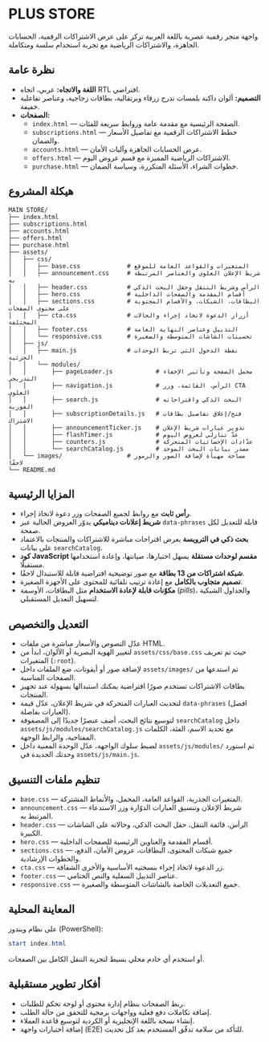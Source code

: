 # PLUS STORE

واجهة متجر رقمية عصرية باللغة العربية تركز على عرض الاشتراكات الرقمية، الحسابات الجاهزة، والاشتراكات الرياضية مع تجربة استخدام سلسة ومتكاملة.

## نظرة عامة
- **اللغة والاتجاه:** عربي، اتجاه RTL افتراضي.
- **التصميم:** ألوان داكنة بلمسات تدرج زرقاء وبرتقالية، بطاقات زجاجية، وعناصر تفاعلية خفيفة.
- **الصفحات:**
  - `index.html` — الصفحة الرئيسية مع مقدمة عامة وروابط سريعة للفئات.
  - `subscriptions.html` — خطط الاشتراكات الرقمية مع تفاصيل الأسعار والضمان.
  - `accounts.html` — عرض الحسابات الجاهزة وآليات الأمان.
  - `offers.html` — الاشتراكات الرياضية المميزة مع قسم عروض اليوم.
  - `purchase.html` — خطوات الشراء، الأسئلة المتكررة، وسياسة الضمان.

## هيكلة المشروع
```
MAIN STORE/
├── index.html
├── subscriptions.html
├── accounts.html
├── offers.html
├── purchase.html
├── assets/
│   ├── css/
│   │   ├── base.css             # المتغيرات والقواعد العامة للموقع
│   │   ├── announcement.css     # شريط الإعلان العلوي والعناصر المرتبطة به
│   │   ├── header.css           # الرأس وشريط التنقل وحقل البحث الذكي
│   │   ├── hero.css             # أقسام المقدمة والصفحات الداخلية
│   │   ├── sections.css         # البطاقات، الشبكات، والأقسام المحتوية على محتوى الصفحات
│   │   ├── cta.css              # أزرار الدعوة لاتخاذ إجراء والحالات المختلفة
│   │   ├── footer.css           # التذييل وعناصر النهاية العامة
│   │   └── responsive.css       # تحسينات الشاشات المتوسطة والصغيرة
│   ├── js/
│   │   ├── main.js              # نقطة الدخول التي تربط الوحدات الجزئية
│   │   └── modules/
│   │       ├── pageLoader.js            # محمل الصفحة وتأثير الإخفاء التدريجي
│   │       ├── navigation.js            # الرأس، القائمة، وزر CTA العلوي
│   │       ├── search.js                # البحث الذكي واقتراحاته الفورية
│   │       ├── subscriptionDetails.js   # فتح/إغلاق تفاصيل بطاقات الاشتراك
│   │       ├── announcementTicker.js    # تدوير عبارات شريط الإعلان
│   │       ├── flashTimer.js            # عدّ تنازلي لعروض اليوم
│   │       ├── counters.js              # عدّادات الإحصائيات المتحركة
│   │       └── searchCatalog.js         # مصدر بيانات البحث الموحد
│   └── images/                  # مساحة مهيأة لإضافة الصور والرموز لاحقًا
└── README.md
```

## المزايا الرئيسية
- **رأس ثابت** مع روابط لجميع الصفحات وزر دعوة لاتخاذ إجراء.
- **شريط إعلانات ديناميكي** يدوّر العروض الحالية عبر `data-phrases` قابلة للتعديل لكل صفحة.
- **بحث ذكي في الترويسة** يعرض اقتراحات مباشرة للاشتراكات والمنتجات بالاعتماد على بيانات `searchCatalog`.
- **كود JavaScript مقسم لوحدات مستقلة** يسهل اختبارها، صيانتها، وإعادة استخدامها مستقبلًا.
- **شبكة اشتراكات من 13 بطاقة** مع صور توضيحية افتراضية قابلة للاستبدال لاحقًا.
- **تصميم متجاوب بالكامل** مع إعادة ترتيب تلقائية للمحتوى على الأجهزة الصغيرة.
- **مكوّنات قابلة لإعادة الاستخدام** مثل البطاقات، الأوسمة (_pills_)، والجداول الشبكية لتسهيل التعديل المستقبلي.

## التعديل والتخصيص
- عدّل النصوص والأسعار مباشرة من ملفات HTML.
- لتغيير الهوية البصرية أو الألوان، ابدأ من `assets/css/base.css` حيث تم تعريف المتغيرات (`:root`).
- لإضافة صور أو أيقونات، ضع الملفات داخل `assets/images/` ثم استدعها من الصفحات المناسبة.
- بطاقات الاشتراكات تستخدم صورًا افتراضية يمكنك استبدالها بسهولة عند تجهيز المنتجات.
- لتحديث العبارات المتحركة في شريط الإعلان، عدّل قيمة `data-phrases` (افصل العبارات بفاصلة).
- لتوسيع نتائج البحث، أضف عنصرًا جديدًا إلى المصفوفة `searchCatalog` داخل `assets/js/modules/searchCatalog.js` مع تحديد الاسم، الفئة، الكلمات المفتاحية، والرابط الوجهة.
- لضبط سلوك الواجهة، عدّل الوحدة المعنية داخل `assets/js/modules/` ثم استورد وحدتك الجديدة في `assets/js/main.js`.

## تنظيم ملفات التنسيق
- `base.css` — المتغيرات الجذرية، القواعد العامة، المحمل، والأنماط المشتركة.
- `announcement.css` — شريط الإعلان وتنسيق العبارات الدوّارة وزر الاستدعاء المرتبط به.
- `header.css` — الرأس، قائمة التنقل، حقل البحث الذكي، وحالاته على الشاشات الكبيرة.
- `hero.css` — أقسام المقدمة والعناوين الرئيسية للصفحات الداخلية.
- `sections.css` — جميع شبكات المحتوى، البطاقات، عروض الأمان، الدفع، والخطوات الإرشادية.
- `cta.css` — زر الدعوة لاتخاذ إجراء بنسختيه الأساسية والأخرى الشفافة.
- `footer.css` — عناصر التذييل السفلية والنص الختامي.
- `responsive.css` — جميع التعديلات الخاصة بالشاشات المتوسطة والصغيرة.

## المعاينة المحلية
على نظام ويندوز (PowerShell):
```powershell
start index.html
```
أو استخدم أي خادم محلي بسيط لتجربة التنقل الكامل بين الصفحات.

## أفكار تطوير مستقبلية
- ربط الصفحات بنظام إدارة محتوى أو لوحة تحكم للطلبات.
- إضافة تكاملات دفع فعلية وواجهات برمجية للتحقق من حالة الطلب.
- إنشاء نسخة باللغة الإنجليزية أو الكردية لتوسيع قاعدة العملاء.
- إضافة اختبارات واجهة (E2E) للتأكد من سلامة تدفّق المستخدم بعد كل تحديث.
